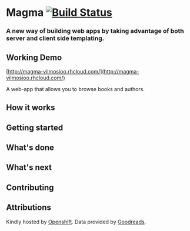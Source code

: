 # Magma [![Build Status](https://travis-ci.org/vilmosioo/magma.svg?branch=master)](https://travis-ci.org/vilmosioo/magma)

### A new way of building web apps by taking advantage of both server and client side templating.

## Working Demo

[http://magma-vilmosioo.rhcloud.com/](http://magma-vilmosioo.rhcloud.com/)

A web-app that allows you to browse books and authors.

## How it works

## Getting started

## What's done

## What's next

## Contributing

## Attributions

Kindly hosted by [Openshift](https://www.openshift.com/).
Data provided by [Goodreads](https://www.goodreads.com/).